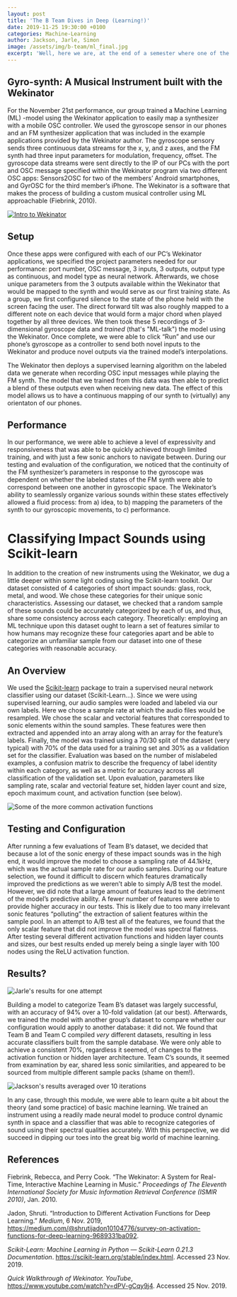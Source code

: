 ```yaml
---
layout: post
title: 'The B Team Dives in Deep (Learning!)'
date: 2019-11-25 19:30:00 +0100
categories: Machine-Learning
author: Jackson, Jarle, Simon
image: /assets/img/b-team/ml_final.jpg
excerpt: 'Well, here we are, at the end of a semester where one of the most challenging courses remain - only Rebecca Fiebrink can save us now.'
---
```


## Gyro-synth: A Musical Instrument built with the Wekinator

For the November 21st performance, our group trained a Machine Learning (ML) -model using the Wekinator application to easily map a synthesizer with a mobile OSC controller. We used the gyroscope sensor in our phones and an FM synthesizer application that was included in the example applications provided by the Wekinator author. The gyroscope sensory sends three continuous data streams for the x, y, and z axes, and the FM synth had three input parameters for modulation, frequency, offset. The gyroscope data streams were sent directly to the IP of our PCs with the port and OSC message specified within the Wekinator program via two different OSC apps: Sensors2OSC for two of the members’ Android smartphones, and GyrOSC for the third member’s iPhone. The Wekinator is a software that makes the process of building a custom musical controller using ML approachable (Fiebrink, 2010).

[![Intro to Wekinator](http://img.youtube.com/vi/dPV-gCqy9j4/0.jpg)](http://www.youtube.com/watch?v=dPV-gCqy9j4)

## Setup

Once these apps were configured with each of our PC’s Wekinator applications, we specified the project parameters needed for our performance: port number, OSC message, 3 inputs, 3 outputs, output type as continuous, and model type as neural network. Afterwards, we chose unique parameters from the 3 outputs available within the Wekinator that would be mapped to the synth and would serve as our first training state. As a group, we first configured silence to the state of the phone held with the screen facing the user. The direct forward tilt was also roughly mapped to a different note on each device that would form a major chord when played together by all three devices. We then took these 5 recordings of 3-dimensional gyroscope data and _trained_ (that's "ML-talk") the model using the Wekinator. Once complete, we were able to click “Run” and use our phone’s gyroscope as a controller to send both novel inputs to the Wekinator and produce novel outputs via the trained model’s interpolations.

The Wekinator then deploys a supervised learning algorithm on the labeled data we generate when recording OSC input messages while playing the FM synth. The model that we trained from this data was then able to predict a blend of these outputs even when receiving new data. The effect of this model allows us to have a continuous mapping of our synth to (virtually) any orientaton of our phones.

## Performance

In our performance, we were able to achieve a level of expressivity and responsiveness that was able to be quickly achieved through limited training, and with just a few sonic anchors to navigate between. During our testing and evaluation of the configuration, we noticed that the continuity of the FM synthesizer’s parameters in response to the gyroscope was dependent on whether the labeled states of the FM synth were able to correspond between one another in gyroscopic space. The Wekinator’s ability to seamlessly organize various sounds within these states effectively allowed a fluid process: from a) idea, to b) mapping the parameters of the synth to our gyroscopic movements, to c) performance.

# Classifying Impact Sounds using Scikit-learn

In addition to the creation of new instruments using the Wekinator, we dug a little deeper within some light coding using the Scikit-learn toolkit. Our dataset consisted of 4 categories of short impact sounds: glass, rock, metal, and wood. We chose these categories for their unique sonic characteristics. Assessing our dataset, we checked that a random sample of these sounds could be accurately categorized by each of us, and thus, share some consistency across each category. Theoretically: employing an ML technique upon this dataset ought to learn a set of features similar to how humans may recognize these four categories apart and be able to categorize an unfamiliar sample from our dataset into one of these categories with reasonable accuracy.

## An Overview

We used the [Scikit-learn](https://scikit-learn.org/stable/tutorial/basic/tutorial.html) package to train a supervised neural network classifier using our dataset (Scikit-Learn…). Since we were using supervised learning, our audio samples were loaded and labeled via our own labels. Here we chose a sample rate at which the audio files would be resampled. We chose the scalar and vectorial features that corresponded to sonic elements within the sound samples. These features were then extracted and appended into an array along with an array for the feature’s labels. Finally, the model was trained using a 70/30 split of the dataset (very typical) with 70% of the data used for a training set and 30% as a validation set for the classifier. Evaluation was based on the number of mislabeled examples, a confusion matrix to describe the frequency of label identity within each category, as well as a metric for accuracy across all classification of the validation set. Upon evaluation, parameters like sampling rate, scalar and vectorial feature set, hidden layer count and size, epoch maximum count, and activation function (see below).

![Some of the more common activation functions](/assets/img/b-team/act_functions.png)

## Testing and Configuration

After running a few evaluations of Team B’s dataset, we decided that because a lot of the sonic energy of these impact sounds was in the high end, it would improve the model to choose a sampling rate of 44.1kHz, which was the actual sample rate for our audio samples. During our feature selection, we found it difficult to discern which features dramatically improved the predictions as we weren’t able to simply A/B test the model. However, we did note that a large amount of features lead to the detriment of the model’s predictive ability. A fewer number of features were able to provide higher accuracy in our tests. This is likely due to too many irrelevant sonic features “polluting” the extraction of salient features within the sample pool. In an attempt to A/B test all of the features, we found that the only scalar feature that did not improve the model was spectral flatness. After testing several different activation functions and hidden layer counts and sizes, our best results ended up merely being a single layer with 100 nodes using the ReLU activation function.

## Results?

![Jarle's results for one attempt](/assets/img/b-team/classifier.png)

Building a model to categorize Team B’s dataset was largely successful, with an accuracy of 94% over a 10-fold validation (at our best). Afterwards, we trained the model with another group’s dataset to compare whether our configuration would apply to another database: it did not. We found that Team B and Team C compiled _very_ different datasets, resulting in less accurate classifiers built from the sample database. We were only able to achieve a consistent 70%, regardless it seemed, of changes to the activation function or hidden layer architecture. Team C’s sounds, it seemed from examination by ear, shared less sonic similarities, and appeared to be sourced from multiple different sample packs (shame on them!).

![Jackson's results averaged over 10 iterations](/assets/img/b-team/classifier2.png)

In any case, through this module, we were able to learn quite a bit about the theory (and some practice) of basic machine learning. We trained an instrument using a readily made neural model to produce control dynamic synth in space and a classifier that was able to recognize categories of sound using their spectral qualities accurately. With this perspective, we did succeed in dipping our toes into the great big world of machine learning.

## References

Fiebrink, Rebecca, and Perry Cook. “The Wekinator: A System for Real-Time, Interactive Machine Learning in Music.” _Proceedings of The Eleventh International Society for Music Information Retrieval Conference (ISMIR 2010)_, Jan. 2010.

Jadon, Shruti. “Introduction to Different Activation Functions for Deep Learning.” _Medium_, 6 Nov. 2019, https://medium.com/@shrutijadon10104776/survey-on-activation-functions-for-deep-learning-9689331ba092.

_Scikit-Learn: Machine Learning in Python — Scikit-Learn 0.21.3 Documentation_. https://scikit-learn.org/stable/index.html. Accessed 23 Nov. 2019.

_Quick Walkthrough of Wekinator. YouTube_, https://www.youtube.com/watch?v=dPV-gCqy9j4. Accessed 25 Nov. 2019.



